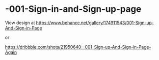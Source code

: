 # -001-Sign-in-and-Sign-up-page
View design at
https://www.behance.net/gallery/174911543/001-Sign-up-And-Sign-in-Page

or

https://dribbble.com/shots/21950640--001-Sign-up-And-Sign-in-Page-Again


